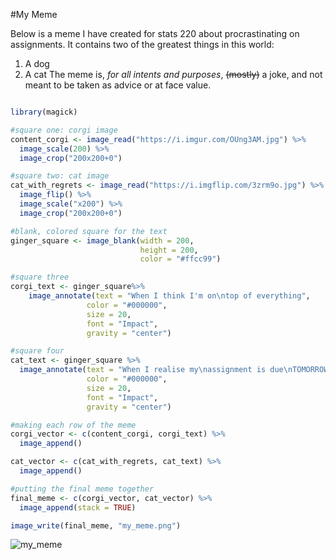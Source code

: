 #My Meme

Below is a meme I have created for stats 220 about procrastinating on assignments. It contains two of the greatest things in this world:
1. A dog
2. A cat
The meme is, *for all intents and purposes*, ~~(mostly)~~ a joke, and not meant to be taken as advice or at face value.


```r

library(magick)

#square one: corgi image
content_corgi <- image_read("https://i.imgur.com/OUng3AM.jpg") %>%
  image_scale(200) %>%
  image_crop("200x200+0")

#square two: cat image
cat_with_regrets <- image_read("https://i.imgflip.com/3zrm9o.jpg") %>%
  image_flip() %>%
  image_scale("x200") %>%
  image_crop("200x200+0") 

#blank, colored square for the text
ginger_square <- image_blank(width = 200,
                             height = 200, 
                             color = "#ffcc99")

#square three
corgi_text <- ginger_square%>%
    image_annotate(text = "When I think I'm on\ntop of everything",               
                 color = "#000000",
                 size = 20,
                 font = "Impact",
                 gravity = "center")

#square four
cat_text <- ginger_square %>%
  image_annotate(text = "When I realise my\nassignment is due\nTOMORROW",
                 color = "#000000",
                 size = 20,
                 font = "Impact",
                 gravity = "center")

#making each row of the meme
corgi_vector <- c(content_corgi, corgi_text) %>%
  image_append()

cat_vector <- c(cat_with_regrets, cat_text) %>%
  image_append()

#putting the final meme together
final_meme <- c(corgi_vector, cat_vector) %>%
  image_append(stack = TRUE)

image_write(final_meme, "my_meme.png")


```

![my_meme](https://user-images.githubusercontent.com/100745233/159192148-e3616808-2f45-43eb-8a38-ba02176baf82.png)
